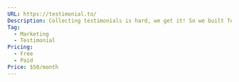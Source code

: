 ```yaml
---
URL: https://testimonial.to/
Description: Collecting testimonials is hard, we get it! So we built Testimonial. In minutes, you can collect text and video testimonials from your customers with no need for a developer or website hosting.
Tag:
  - Marketing
  - Testimonial
Pricing:
  - Free
  - Paid
Price: $50/month
---
```

